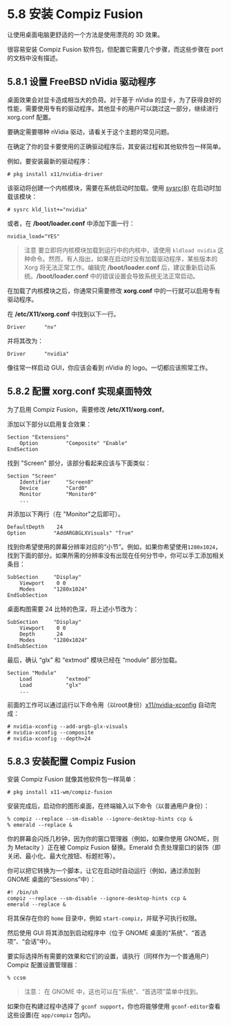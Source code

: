 # 5.8 安装 Compiz Fusion

让使用桌面电脑更舒适的一个方法是使用漂亮的 3D 效果。

很容易安装 Compiz Fusion 软件包，但配置它需要几个步骤，而这些步骤在 port 的文档中没有描述。

## 5.8.1 设置 FreeBSD nVidia 驱动程序

桌面效果会对显卡造成相当大的负荷。对于基于 nVidia 的显卡，为了获得良好的性能，需要使用专有的驱动程序。其他显卡的用户可以跳过这一部分，继续进行 xorg.conf 配置。

要确定需要哪种 nVidia 驱动，请看关于这个主题的常见问题。

在确定了你的显卡要使用的正确驱动程序后，其安装过程和其他软件包一样简单。

例如，要安装最新的驱动程序：

```
# pkg install x11/nvidia-driver
```

该驱动将创建一个内核模块，需要在系统启动时加载。使用 [sysrc(8)](https://www.freebsd.org/cgi/man.cgi?query=sysrc&sektion=8&format=html) 在启动时加载该模块：

```
# sysrc kld_list+="nvidia"
```

或者，在 **/boot/loader.conf** 中添加下面一行：

```
nvidia_load="YES"
```

> 注意
> 要立即将内核模块加载到运行中的内核中，请使用 `kldload nvidia` 这种命令。然而，有人指出，如果在启动时没有加载驱动程序，某些版本的 Xorg 将无法正常工作。编辑完 **/boot/loader.conf** 后，建议重新启动系统。**/boot/loader.conf** 中的错误设置会导致系统无法正常启动。

在加载了内核模块之后，你通常只需要修改 **xorg.conf** 中的一行就可以启用专有驱动程序。

在 **/etc/X11/xorg.conf** 中找到以下一行。

```
Driver      "nv"
```

并将其改为：
```
Driver      "nvidia"
```
像往常一样启动 GUI，你应该会看到 nVidia 的 logo。一切都应该照常工作。

## 5.8.2 配置 xorg.conf 实现桌面特效

为了启用 Compiz Fusion，需要修改 **/etc/X11/xorg.conf**。

添加以下部分以启用复合效果：

```
Section "Extensions"
    Option         "Composite" "Enable"
EndSection
```
找到 "Screen" 部分，该部分看起来应该与下面类似：

```
Section "Screen"
    Identifier     "Screen0"
    Device         "Card0"
    Monitor        "Monitor0"
    ...
```

并添加以下两行（在 "Monitor"之后即可）。

```
DefaultDepth    24
Option         "AddARGBGLXVisuals" "True"
```

找到你希望使用的屏幕分辨率对应的“小节”。例如，如果你希望使用`1280x1024`，找到下面的部分。如果所需的分辨率没有出现在任何分节中，你可以手工添加相关条目：

```
SubSection     "Display"
    Viewport    0 0
    Modes      "1280x1024"
EndSubSection
```

桌面构图需要 24 比特的色深，将上述小节改为：

```
SubSection     "Display"
    Viewport    0 0
    Depth       24
    Modes      "1280x1024"
EndSubSection
```

最后，确认 “glx” 和 “extmod” 模块已经在 “module” 部分加载。

```
Section "Module"
    Load           "extmod"
    Load           "glx"
    ...
```

前面的工作可以通过运行以下命令用（以root身份）[x11/nvidia-xconfig](https://cgit.freebsd.org/ports/tree/x11/nvidia-xconfig/pkg-descr) 自动完成：

```
# nvidia-xconfig --add-argb-glx-visuals
# nvidia-xconfig --composite
# nvidia-xconfig --depth=24
```
 
## 5.8.3 安装配置 Compiz Fusion

安装 Compiz Fusion 就像其他软件包一样简单：

```
# pkg install x11-wm/compiz-fusion
```

安装完成后，启动你的图形桌面，在终端输入以下命令（以普通用户身份）：

```
% compiz --replace --sm-disable --ignore-desktop-hints ccp &
% emerald --replace &
```

你的屏幕会闪烁几秒钟，因为你的窗口管理器（例如，如果你使用 GNOME，则为 Metacity ）正在被 Compiz Fusion 替换。Emerald 负责处理窗口的装饰（即关闭、最小化、最大化按钮、标题栏等）。

你可以把它转换为一个脚本，让它在启动时自动运行（例如，通过添加到 GNOME 桌面的“Sessions”中）：

```
#! /bin/sh
compiz --replace --sm-disable --ignore-desktop-hints ccp &
emerald --replace &
```

将其保存在你的 `home` 目录中，例如 `start-compiz`，并赋予可执行权限。

然后使用 GUI 将其添加到启动程序中（位于 GNOME 桌面的“系统”、“首选项”、“会话”中）。

要实际选择所有需要的效果和它们的设置，请执行（同样作为一个普通用户）Compiz 配置设置管理器：

```
% ccsm
```

> 注意：
> 在 GNOME 中，这也可以在“系统”、“首选项”菜单中找到。

如果你在构建过程中选择了 `gconf support`，你也将能够使用 `gconf-editor`查看这些设置(在 `app/compiz` 包内)。
